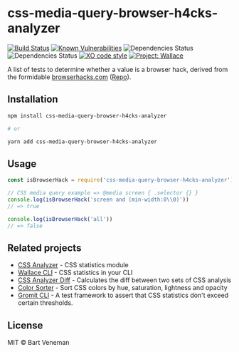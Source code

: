 # css-media-query-browser-h4cks-analyzer 
[![Build Status](https://travis-ci.org/bartveneman/css-media-query-browser-h4cks-analyzer.svg?branch=master)](https://travis-ci.org/bartveneman/css-media-query-browser-h4cks-analyzer) 
[![Known Vulnerabilities](https://snyk.io/test/github/bartveneman/css-media-query-browser-h4cks-analyzer/badge.svg)](https://snyk.io/test/github/bartveneman/css-media-query-browser-h4cks-analyzer) 
![Dependencies Status](https://img.shields.io/david/bartveneman/css-media-query-browser-h4cks-analyzer.svg) 
![Dependencies Status](https://img.shields.io/david/dev/bartveneman/css-media-query-browser-h4cks-analyzer.svg) 
[![XO code style](https://img.shields.io/badge/code_style-XO-5ed9c7.svg)](https://github.com/sindresorhus/xo)
[![Project: Wallace](https://img.shields.io/badge/Project-Wallace-29c87d.svg)](https://www.projectwallace.com/oss)

A list of tests to determine whether a value is a browser hack, derived from the
formidable [browserhacks.com](https://browserhacks.com)
([Repo](https://github.com/4ae9b8/browserhacks)).

## Installation

```bash
npm install css-media-query-browser-h4cks-analyzer

# or

yarn add css-media-query-browser-h4cks-analyzer
```

## Usage

```js
const isBrowserHack = require('css-media-query-browser-h4cks-analyzer')

// CSS media query example => @media screen { .selector {} }
console.log(isBrowserHack('screen and (min-width:0\\0)'))
// => true

console.log(isBrowserHack('all'))
// => false
```

## Related projects

- [CSS Analyzer](https://github.com/projectwallace/css-analyzer) - CSS
  statistics module
- [Wallace CLI](https://github.com/bartveneman/wallace-cli) - CSS statistics in
  your CLI
- [CSS Analyzer Diff](https://github.com/bartveneman/css-analyzer-diff) -
  Calculates the diff between two sets of CSS analysis
- [Color Sorter](https://github.com/bartveneman/color-sorter) - Sort CSS colors
  by hue, saturation, lightness and opacity
- [Gromit CLI](https://github.com/bartveneman/gromit-cli) - A test framework to
  assert that CSS statistics don't exceed certain thresholds.

## License

MIT © Bart Veneman

